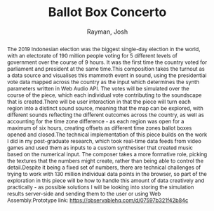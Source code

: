 ---
title: "Ballot Box Concerto"
abstract: "The 2019 Indonesian election was the biggest single-day election in the world, with an electorate of 190 million people voting for 5 different levels of government over the course of 9 hours. It was the first time the country voted for parliament and president at the same time.This composition takes the turnout as a data source and visualises this mammoth event in sound, using the presidential vote data mapped across the country as the input which determines the synth parameters written in Web Audio API. The votes will be simulated over the course of the piece, which each individual vote contributing to the soundscape that is created.There will be user interaction in that the piece will turn each region into a distinct sound source, meaning that the map can be explored, with different sounds reflecting the different outcomes across the country, as well as accounting for the time zone difference - as each region was open for a maximum of six hours, creating offsets as different time zones ballot boxes opened and closed.The technical implementation of this piece builds on the work I did in my post-graduate research, which took real-time data feeds from video games and used them as inputs to a custom synthesiser that created music based on the numerical input. The composer takes a more formative role, picking the textures that the numbers might create, rather than being able to control the detail.Despite it being a fixed set of numbers, there are technical challenges of trying to work with 130 million individual data points in the browser, so part of the exploration in this piece will be how to handle this amount of data creatively and practically - as possible solutions I will be looking into storing the simulation results server-side and sending them to the user or using Web Assembly.Prototype link: https://observablehq.com/d/07597b321f42b84c"
address: "Trondheim"
booktitle: "Proceedings of the International Web Audio Conference 2019"
editor: ""
month: "December"
publisher: "NTNU"
series: "WAC'19"
pages: ""
ID: "34"
author: "Rayman, Josh"
webAuthor: "Josh Rayman"
track: "Artwork"
year: "2019"
tags: year2019
media: ""
pdflink: "/_data/papers/pdf/2019/2019_34.pdf"
ISSN: ""
---